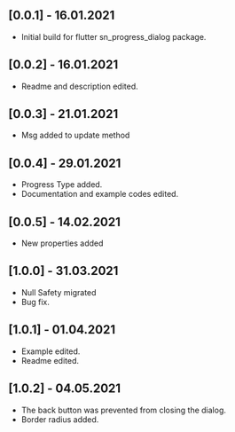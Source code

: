 ## [0.0.1] - 16.01.2021

* Initial build for flutter sn_progress_dialog package.

## [0.0.2] - 16.01.2021

* Readme and description edited.

## [0.0.3] - 21.01.2021

* Msg added to update method

## [0.0.4] - 29.01.2021

* Progress Type added.
* Documentation and example codes edited.

## [0.0.5] - 14.02.2021

* New properties added

## [1.0.0] - 31.03.2021

* Null Safety migrated
* Bug fix.

## [1.0.1] - 01.04.2021

* Example edited.
* Readme edited.

## [1.0.2] - 04.05.2021

* The back button was prevented from closing the dialog.
* Border radius added.